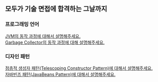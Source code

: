 ## 모두가 기술 면접에 합격하는 그날까지

### 프로그래밍 언어
[JVM의 동작 과정에 대해서 설명해주세요.](https://velog.io/@dhwlddjgmanf/JVM-그래서-넌-뭐야 "JVM, 그래서 넌 뭐야")  
[Garbage Collector의 동작 과정에 대해 설명해주세요.](https://velog.io/@dhwlddjgmanf/그래서-GC가-뭐죠 "그래서 GC가 뭐죠?")

### 디자인 패턴
[점층적 생성자 패턴(Telescoping Constructor Pattern)에 대해서 설명해주세요.](https://velog.io/@dhwlddjgmanf/Telescoping-Constructor-Pattern이-뭐야 "Telescoping Constructor Pattern이 뭐야")  
[자바빈즈 패턴(JavaBeans Pattern)에 대해서 설명해주세요.](https://velog.io/@dhwlddjgmanf/JavaBeans-Pattern%EC%9D%B4-%EB%AD%90%EC%95%BC-lq9cyh9a "JavaBeans Pattern이 뭐야")  
